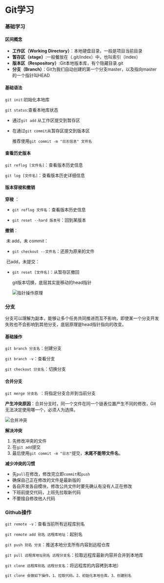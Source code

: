 # Git学习

### 基础学习

#### 区间概念

* **工作区（Working Directory）**：本地硬盘目录，一般是项目当前目录
* **暂存区（stage）**:一般餐放在（.git/index）中，也叫索引（index）
* **版本区（Respository）**:Git本地版本库，有个隐藏目录.git
* **分支（Branch）**：Git为我们自动创建的第一个分支master，以及指向master的一个指针叫HEAD

#### 基础语法

`git init`:初始化本地库

`git status`:查看本地库状态

* 通过`git add` 从工作区提交到暂存区

* 在通过`git commit`从暂存区提交到版本区

  推荐使用`git commit -m "日志信息" 文件名`

#### 查看历史版本

`git reflog [文件名]`：查看版本历史信息

`git log [文件名]`：查看版本历史详细信息

#### 版本穿梭和撤销

**穿梭** ：

* `git reflog 文件名`：查看版本历史信息

*  `git reset --hard 版本号`：回到某版本

**撤销**：

​	未 add，未 commit：

* `git checkout --文件名`：还原为原来的文件

​	已add，未提交：

* `git reset [文件名]`：从暂存区撤回

  git版本切换，底层其实是移动的head指针
  
  ![指针操作原理](C:\Users\naruto\Desktop\images\指针操作原理.png)
  

### 分支

分支可以理解为副本，能够让多个任务共同推进而互不影响，即使某一个分支开发失败也不会影响到其他分支，底层原理是head指针指向的改变。

#### 基础操作

`git branch 分支名`：创建分支

`git branch -v`：查看分支

`git checkout 分支名`：切换分支



#### 合并分支

`git merge 分支名 `：将指定分支合并到当前分支

**产生冲突原因**：合并分支时，同一个文件在同一个链表位置产生不同的修改，Git无法决定使用哪一个，必须人为选择。

![合并冲突](C:\Users\naruto\Desktop\images\合并冲突.png)

**解决冲突**

1. 先修改冲突的文件
2. 在`git add`提交
3. 最后使用`git commit -m "日志"`提交，**末尾不能带文件名**。

**减少冲突的习惯**

* 先`pull`在修改，修改完立即`commit`和`push`
* 确保自己正在修改的文件是最新版的
* 各自开发各自模块，修改公共文件时要先确认有没有人正在修改
* 下班前提交代码，上班先拉取新代码
* 不要擅自修改他人代码

### Github操作

`git remote -v`：查看当前所有远程库别名

`git remote add 别名 远程库地址`：起别名

`git push 别名 分支`：推送本地分支所有内容到远程仓库

`git pull 远程库地址别名 远程分支名`：拉取远程库最新内容并合并到本地库

`git clone 远程库别名 远程分支名`：将远程库的内容拷到本地）

```
git clone 会做如下操作。1、拉取代码。2、初始化本地仓库。3、创建别名
```



